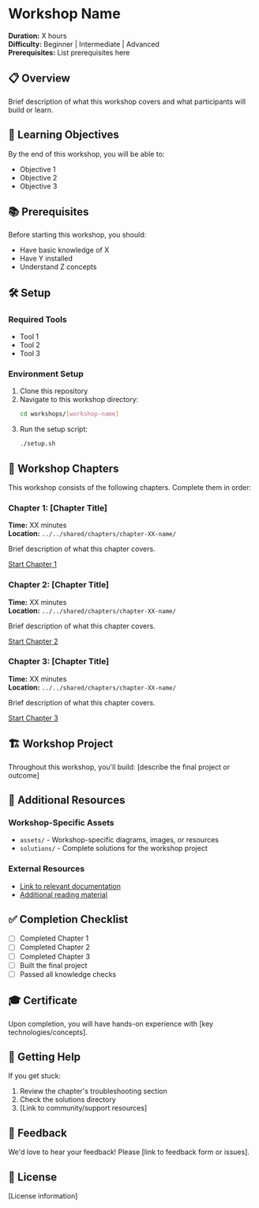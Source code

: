 # Workshop Name

**Duration:** X hours  
**Difficulty:** Beginner | Intermediate | Advanced  
**Prerequisites:** List prerequisites here

## 📋 Overview

Brief description of what this workshop covers and what participants will build or learn.

## 🎯 Learning Objectives

By the end of this workshop, you will be able to:
- Objective 1
- Objective 2
- Objective 3

## 📚 Prerequisites

Before starting this workshop, you should:
- Have basic knowledge of X
- Have Y installed
- Understand Z concepts

## 🛠️ Setup

### Required Tools
- Tool 1
- Tool 2
- Tool 3

### Environment Setup

1. Clone this repository
2. Navigate to this workshop directory:
   ```bash
   cd workshops/[workshop-name]
   ```
3. Run the setup script:
   ```bash
   ./setup.sh
   ```

## 📖 Workshop Chapters

This workshop consists of the following chapters. Complete them in order:

### Chapter 1: [Chapter Title]
**Time:** XX minutes  
**Location:** `../../shared/chapters/chapter-XX-name/`

Brief description of what this chapter covers.

[Start Chapter 1](../../shared/chapters/chapter-XX-name/README.md)

### Chapter 2: [Chapter Title]
**Time:** XX minutes  
**Location:** `../../shared/chapters/chapter-XX-name/`

Brief description of what this chapter covers.

[Start Chapter 2](../../shared/chapters/chapter-XX-name/README.md)

### Chapter 3: [Chapter Title]
**Time:** XX minutes  
**Location:** `../../shared/chapters/chapter-XX-name/`

Brief description of what this chapter covers.

[Start Chapter 3](../../shared/chapters/chapter-XX-name/README.md)

## 🏗️ Workshop Project

Throughout this workshop, you'll build: [describe the final project or outcome]

## 📝 Additional Resources

### Workshop-Specific Assets
- `assets/` - Workshop-specific diagrams, images, or resources
- `solutions/` - Complete solutions for the workshop project

### External Resources
- [Link to relevant documentation](#)
- [Additional reading material](#)

## ✅ Completion Checklist

- [ ] Completed Chapter 1
- [ ] Completed Chapter 2
- [ ] Completed Chapter 3
- [ ] Built the final project
- [ ] Passed all knowledge checks

## 🎓 Certificate

Upon completion, you will have hands-on experience with [key technologies/concepts].

## 🤝 Getting Help

If you get stuck:
1. Review the chapter's troubleshooting section
2. Check the solutions directory
3. [Link to community/support resources]

## 📧 Feedback

We'd love to hear your feedback! Please [link to feedback form or issues].

## 📄 License

[License information]
